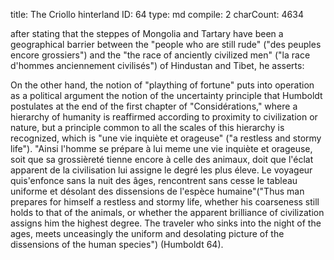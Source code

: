 title:          The Criollo hinterland
ID:             64
type:           md
compile:        2
charCount:      4634


 after stating that the steppes of Mongolia and Tartary have been a geographical barrier between the "people who are still rude" ("des peuples encore grossiers") and the "the race of anciently civilized men" ("la race d'hommes anciennement civilisés") of Hindustan and Tibet, he asserts: 

<!--
Walls: Note, though, an important difference he’s pointing to: In Asia, these are pastoral peoples. But the Indigenous peoples of the Americas precisely lacked a pastoral culture, since the fauna of the Americas did not include species suitable for pastoral domestication! (“skipping the stage of a herding life,” p. 35.) 

Febres: interesante regresar a ver esa cita en su contexto. Y aclarar que el sujeto del que está hablando Humboldt aquí --el llanero-- no es indígena ni negro sino criptógamo, y tiene sus rasgos pastorales, pero tiene otros rasgos que no lo son, y que están habitando ya de alguna forma una zona nuclear de la formación de la modernidad --una especie de piratería de tierra, una economía del contrabando y la ilegalidad. Habría que ir a "viaje" a ver qué onda pero pareciera que es así. -->

<!-- "[T]he Llanos are suitable for raising livestock; but the care of milk-giving animals was nearly unknown to the original inhabitants of the New Continent. Hardly any of the American tribes knew to make use of the advantages that Nature had also afforded them in this regard.-->

<!--

Walls: This defied contemporary understandings of human development, which was said to require a herding, or pastoral, stage: that is, “stadial” or state-to-state evolution of civilization. . . . which was erected to create a barrier between savage and civil: Indians were savage and couldn't be or have ever been civilized, because they didn't have a pastoral stage, necessary in order to progress to the third stage .

 . . The difference, then, of most relevance here would be that in Asia, human/animal relationships allow the steppes, the barrier, to become a corridor (something that cannot happen without HORSES!); but in Venezuela, no horses (no cattle either): so no transportation, no corridors, no species to graze on the llanos . . . not until Europe brought horses and cattle (invasive species! Not to mention the cowboy culture that came with them . . . .)
 
In short, for point #2, Humboldt's human/nature mixings go all the way down, in ways that still have not been accounted for by most postcolonial scholarship; and so you need to read carefully for all the contextual clues, to catch onto his wider dynamic. The point for you would be to differentiate the kind of agencies involved: in Asia, human/horse partnerships allowed a very different historical unfolding across the Asian steppes than in the Llanos, where no such partnerships were possible, and indeed, historically, the llanos did not invite nor accept Indigenous settlement because of the complex ecological relationships between all the many South American agencies--rain, drought, plant cover, soil, climate, proximity of fertile landscapes, absence of ungulates and horses . . . which would have made settlement possible! Beware of oversimplifying relationships that to Humboldt are always complex, but which he always attempts to trace in their many networked linkages! That is, he's fundamentally an ecological thinker, weaving human and nonhuman ecologies into one locally-varying, constantly-changing and dynamic open whole--his "Cosmos." -->


On the other hand, the notion of "plaything of fortune" puts into operation as a political argument the notion of the uncertainty principle that Humboldt postulates at the end of the first chapter of "Considérations," where a hierarchy of humanity is reaffirmed according to proximity to civilization or nature, but a principle common to all the scales of this hierarchy is recognized, which is "une vie inquiète et orageuse" ("a restless and stormy life"). "Ainsi l'homme se prépare à lui meme une vie inquiète et orageuse, soit que sa grossièreté tienne encore à celle des animaux, doit que l'éclat apparent de la civilisation lui assigne le degré les plus éleve. Le voyageur quis'enfonce sans la nuit des âges, rencontrent sans cesse le tableau uniforme et désolant des dissensions de l'espèce humaine"("Thus man prepares for himself a restless and stormy life, whether his coarseness still holds to that of the animals, or whether the apparent brilliance of civilization assigns him the highest degree. The traveler who sinks into the night of the ages, meets unceasingly the uniform and desolating picture of the dissensions of the human species") <!-- comentar la cita y explicar por qué importa-->(Humboldt 64).

